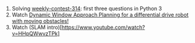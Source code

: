 1. Solving [weekly-contest-314](https://leetcode.com/contest/weekly-contest-314/): first three questions in Python 3
2. Watch [Dynamic Window Approach Planning for a differential drive robot with moving obstacles!](https://youtu.be/Mdg9ElewwA0)
3. Watch (SLAM intro)[https://www.youtube.com/watch?v=HHpQWwvzTPk]